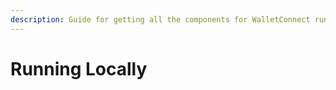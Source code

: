 ```yaml
---
description: Guide for getting all the components for WalletConnect running locally
---
```


# Running Locally